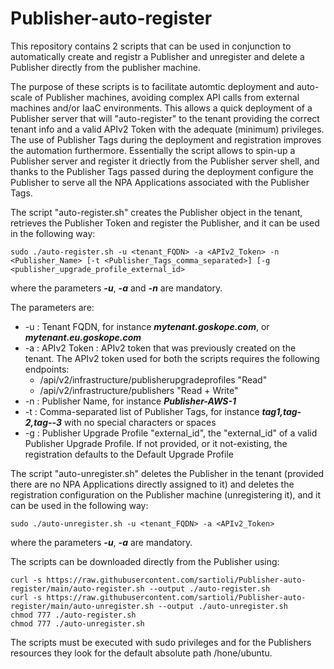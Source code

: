 # Publisher-auto-register

This repository contains 2 scripts that can be used in conjunction to automatically create and registr a Publisher and unregister and delete a Publisher directly from the publisher machine.

The purpose of these scripts is to facilitate automtic deployment and auto-scale of Publisher machines, avoiding complex API calls from external machines and/or IaaC environments. This allows a quick deployment of a Publisher server that will "auto-register" to the tenant providing the correct tenant info and a valid APIv2 Token with the adequate (minimum) privileges. 
The use of Publisher Tags during the deployment and registration improves the automation furthermore. Essentially the script allows to spin-up a Publisher server and register it driectly from the Publisher server shell, and thanks to the Publisher Tags passed during the deployment configure the Publisher to serve all the NPA Applications associated with the Publisher Tags.

The script "auto-register.sh" creates the Publisher object in the tenant, retrieves the Publisher Token and register the Publisher, and it can be used in the following way:
```
sudo ./auto-register.sh -u <tenant_FQDN> -a <APIv2_Token> -n <Publisher_Name> [-t <Publisher_Tags_comma_separated>] [-g <publisher_upgrade_profile_external_id>
```
where the parameters ***-u***, ***-a*** and ***-n*** are mandatory.

The parameters are:
* -u : Tenant FQDN, for instance ***mytenant.goskope.com***, or ***mytenant.eu.goskope.com***
* -a : APIv2 Token : APIv2 token that was previously created on the tenant. The APIv2 token used for both the scripts requires the following endpoints:
  * /api/v2/infrastructure/publisherupgradeprofiles "Read"
  * /api/v2/infrastructure/publishers	"Read + Write"
* -n : Publisher Name, for instance ***Publisher-AWS-1***
* -t : Comma-separated list of Publisher Tags, for instance ***tag1,tag-2,tag--3*** with no special characters or spaces
* -g : Publisher Upgrade Profile "external_id", the "external_id" of a valid Publisher Upgrade Profile. If not provided, or it not-existing, the registration defaults to the Default Upgrade Profile


The script "auto-unregister.sh" deletes the Publisher in the tenant (provided there are no NPA Applications directly assigned to it) and deletes the registration configuration on the Publisher machine (unregistering it), and it can be used in the following way:
```
sudo ./auto-unregister.sh -u <tenant_FQDN> -a <APIv2_Token>
```
where the parameters ***-u***, ***-a*** are mandatory.

The scripts can be downloaded directly from the Publisher using:
```
curl -s https://raw.githubusercontent.com/sartioli/Publisher-auto-register/main/auto-register.sh --output ./auto-register.sh
curl -s https://raw.githubusercontent.com/sartioli/Publisher-auto-register/main/auto-unregister.sh --output ./auto-unregister.sh
chmod 777 ./auto-register.sh
chmod 777 ./auto-unregister.sh

```
The scripts must be executed with sudo privileges and for the Publishers resources they look for the default absolute path /hone/ubuntu.
